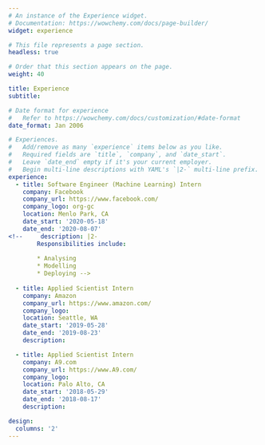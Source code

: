 ```yaml
---
# An instance of the Experience widget.
# Documentation: https://wowchemy.com/docs/page-builder/
widget: experience

# This file represents a page section.
headless: true

# Order that this section appears on the page.
weight: 40

title: Experience
subtitle:

# Date format for experience
#   Refer to https://wowchemy.com/docs/customization/#date-format
date_format: Jan 2006

# Experiences.
#   Add/remove as many `experience` items below as you like.
#   Required fields are `title`, `company`, and `date_start`.
#   Leave `date_end` empty if it's your current employer.
#   Begin multi-line descriptions with YAML's `|2-` multi-line prefix.
experience:
  - title: Software Engineer (Machine Learning) Intern
    company: Facebook
    company_url: https://www.facebook.com/
    company_logo: org-gc
    location: Menlo Park, CA
    date_start: '2020-05-18'
    date_end: '2020-08-07'
<!--     description: |2-
        Responsibilities include:
        
        * Analysing
        * Modelling
        * Deploying -->
        
  - title: Applied Scientist Intern
    company: Amazon
    company_url: https://www.amazon.com/
    company_logo: 
    location: Seattle, WA
    date_start: '2019-05-28'
    date_end: '2019-08-23'
    description: 

  - title: Applied Scientist Intern
    company: A9.com
    company_url: https://www.A9.com/
    company_logo: 
    location: Palo Alto, CA
    date_start: '2018-05-29'
    date_end: '2018-08-17'
    description: 

design:
  columns: '2'
---
```

